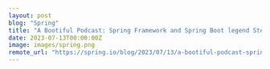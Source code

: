 ```yaml
---
layout: post
blog: "Spring"
title: "A Bootiful Podcast: Spring Framework and Spring Boot legend Stéphane Nicoll on a Bootiful Podcast"
date: 2023-07-13T00:00:00Z
image: images/spring.png
remote_url: "https://spring.io/blog/2023/07/13/a-bootiful-podcast-spring-framework-and-spring-boot-legend-stephane-nicoll"
---
```

